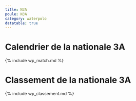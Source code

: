 ```yaml
---
title: N3A
poule: N3A
category: waterpolo
datatable: true
---
```


# Calendrier de la nationale 3A

{% include wp_match.md %}

# Classement de la nationale 3A

{% include wp_classement.md %}